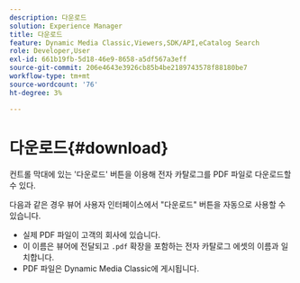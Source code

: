 ```yaml
---
description: 다운로드
solution: Experience Manager
title: 다운로드
feature: Dynamic Media Classic,Viewers,SDK/API,eCatalog Search
role: Developer,User
exl-id: 661b19fb-5d18-46e9-8658-a5df567a3eff
source-git-commit: 206e4643e3926cb85b4be2189743578f88180be7
workflow-type: tm+mt
source-wordcount: '76'
ht-degree: 3%

---
```


# 다운로드{#download}

컨트롤 막대에 있는 &#39;다운로드&#39; 버튼을 이용해 전자 카탈로그를 PDF 파일로 다운로드할 수 있다.

다음과 같은 경우 뷰어 사용자 인터페이스에서 &quot;다운로드&quot; 버튼을 자동으로 사용할 수 있습니다.

* 실제 PDF 파일이 고객의 회사에 있습니다.
* 이 이름은 뷰어에 전달되고 `.pdf` 확장을 포함하는 전자 카탈로그 에셋의 이름과 일치합니다.
* PDF 파일은 Dynamic Media Classic에 게시됩니다.
